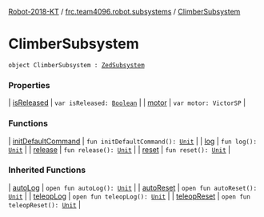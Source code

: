 [Robot-2018-KT](../../index.md) / [frc.team4096.robot.subsystems](../index.md) / [ClimberSubsystem](./index.md)

# ClimberSubsystem

`object ClimberSubsystem : `[`ZedSubsystem`](../../frc.team4096.engine.wpi/-zed-subsystem/index.md)

### Properties

| [isReleased](is-released.md) | `var isReleased: `[`Boolean`](https://kotlinlang.org/api/latest/jvm/stdlib/kotlin/-boolean/index.html) |
| [motor](motor.md) | `var motor: VictorSP` |

### Functions

| [initDefaultCommand](init-default-command.md) | `fun initDefaultCommand(): `[`Unit`](https://kotlinlang.org/api/latest/jvm/stdlib/kotlin/-unit/index.html) |
| [log](log.md) | `fun log(): `[`Unit`](https://kotlinlang.org/api/latest/jvm/stdlib/kotlin/-unit/index.html) |
| [release](release.md) | `fun release(): `[`Unit`](https://kotlinlang.org/api/latest/jvm/stdlib/kotlin/-unit/index.html) |
| [reset](reset.md) | `fun reset(): `[`Unit`](https://kotlinlang.org/api/latest/jvm/stdlib/kotlin/-unit/index.html) |

### Inherited Functions

| [autoLog](../../frc.team4096.engine.wpi/-zed-subsystem/auto-log.md) | `open fun autoLog(): `[`Unit`](https://kotlinlang.org/api/latest/jvm/stdlib/kotlin/-unit/index.html) |
| [autoReset](../../frc.team4096.engine.wpi/-zed-subsystem/auto-reset.md) | `open fun autoReset(): `[`Unit`](https://kotlinlang.org/api/latest/jvm/stdlib/kotlin/-unit/index.html) |
| [teleopLog](../../frc.team4096.engine.wpi/-zed-subsystem/teleop-log.md) | `open fun teleopLog(): `[`Unit`](https://kotlinlang.org/api/latest/jvm/stdlib/kotlin/-unit/index.html) |
| [teleopReset](../../frc.team4096.engine.wpi/-zed-subsystem/teleop-reset.md) | `open fun teleopReset(): `[`Unit`](https://kotlinlang.org/api/latest/jvm/stdlib/kotlin/-unit/index.html) |

